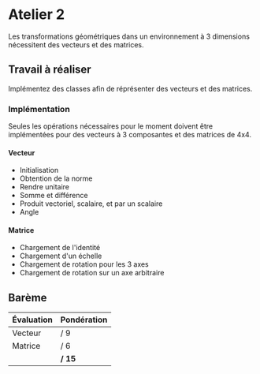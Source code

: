 # Atelier 2

Les transformations géométriques dans un environnement à 3 dimensions nécessitent des vecteurs et des matrices.

## Travail à réaliser

Implémentez des classes afin de réprésenter des vecteurs et des matrices.

### Implémentation

Seules les opérations nécessaires pour le moment doivent être implémentées pour des vecteurs à 3 composantes et des matrices de 4x4.

#### Vecteur

- Initialisation
- Obtention de la norme
- Rendre unitaire
- Somme et différence
- Produit vectoriel, scalaire, et par un scalaire
- Angle

#### Matrice

- Chargement de l'identité
- Chargement d'un échelle
- Chargement de rotation pour les 3 axes
- Chargement de rotation sur un axe arbitraire

## Barème

|Évaluation    |Pondération|
|--------------|-----------|
|Vecteur       |/ 9        |
|Matrice       |/ 6        |
|              |**/ 15**   |